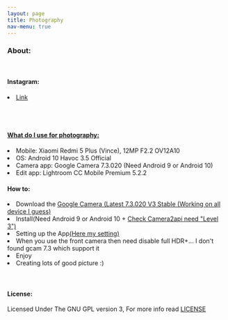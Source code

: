 ```yaml
---
layout: page
title: Photography
nav-menu: true
---
```


<div id="main" class="alt">
<div class="inner">
<h3> About: </h3>
<br>
<h4>Instagram:</h4>
<li><a href="https://instagram.com/akos_paha">Link</a></li>
<br><br>
<br><h4> <a href="" target="_blank"> What do I use for photography: </a> </h4>
<li> Mobile: Xiaomi Redmi 5 Plus (Vince), 12MP F2.2 OV12A10 </li>
<li> OS: Android 10 Havoc 3.5 Official </li>
<li> Camera app: Google Camera 7.3.020 (Need Android 9 or Android 10)</li>
<li> Edit app: Lightroom CC Mobile Premium 5.2.2</li>

<h4> How to:</h4> 

<li>Download the <a href="https://drive.google.com/folderview?id=1-CPTnK7nDoIR5PZp8ThAXvHIc_lAwosR"> Google Camera (Latest 7.3.020 V3 Stable (Working on all device I guess)</a></li>
<li>Install(Need Android 9 or Android 10 + <a href="https://www.google.com/url?sa=t&rct=j&q=&esrc=s&source=web&cd=1&cad=rja&uact=8&ved=2ahUKEwic1vu_lcbmAhWM6qQKHeIjDSgQFjAAegQIBhAB&url=https%3A%2F%2Fplay.google.com%2Fstore%2Fapps%2Fdetails%3Fid%3Dcom.airbeat.device.inspector%26hl%3Dhu&usg=AOvVaw3gEAe5p4qHtFogeASeA2-B">Check Camera2api need "Level 3")</a></li> 
<li>Setting up the App<a href="https://drive.google.com/folderview?id=14QSMn1IOrKH2QGzZFxyYFG8I3b41NDtW">(Here my setting)</a></li>
<li>When you use the front camera then need disable full HDR+...
I don't found gcam 7.3 which support it</li>
<li>Enjoy</li>
<li>Creating lots of good picture :)</li>
<br><br>
<h4>License:</h4>
Licensed Under The GNU GPL version 3, For more info read <a target="_blank" href="https://github.com/AkosPaha/akospaha.github.io/blob/master/LICENSE.md">LICENSE</a>
<div>
</div>
